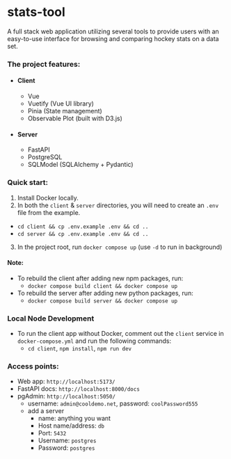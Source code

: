 # stats-tool

A full stack web application utilizing several tools to provide users with an easy-to-use interface for browsing and comparing hockey stats on a data set.

### The project features:
- #### Client
  - Vue
  - Vuetify (Vue UI library)
  - Pinia (State management)
  - Observable Plot (built with D3.js)
- #### Server
  - FastAPI
  - PostgreSQL
  - SQLModel (SQLAlchemy + Pydantic)

### Quick start:

1. Install Docker locally.
2. In both the `client` & `server` directories, you will need to create an `.env` file from the example.
  - `cd client && cp .env.example .env && cd ..`
  - `cd server && cp .env.example .env && cd ..`
3. In the project root, run `docker compose up` (use `-d` to run in background)

#### Note:
   - To rebuild the client after adding new npm packages, run:
     - `docker compose build client && docker compose up`
   - To rebuild the server after adding new python packages, run:
     - `docker compose build server && docker compose up`

### Local Node Development
  - To run the client app without Docker, comment out the `client` service in `docker-compose.yml` and run the following commands:
    - `cd client`, `npm install`, `npm run dev`


### Access points:
- Web app: `http://localhost:5173/`
- FastAPI docs: `http://localhost:8000/docs`
- pgAdmin: `http://localhost:5050/` 
  - username: `admin@cooldemo.net`, password: `coolPassword555`
  - add a server
    - name: anything you want
    - Host name/address: `db`
    - Port: `5432`
    - Username: `postgres`
    - Password: `postgres`


